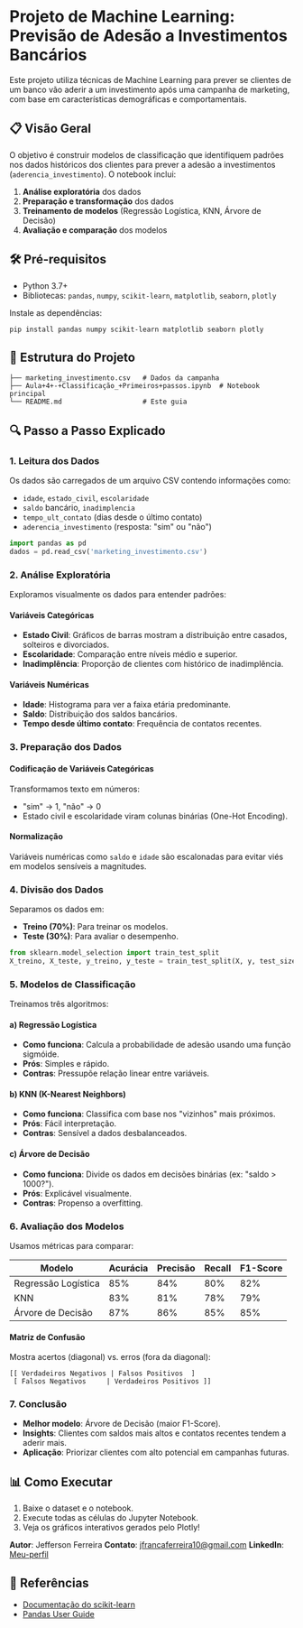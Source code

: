 # Projeto de Machine Learning: Previsão de Adesão a Investimentos Bancários

Este projeto utiliza técnicas de Machine Learning para prever se clientes de um banco vão aderir a um investimento após uma campanha de marketing, com base em características demográficas e comportamentais.

## 📋 Visão Geral
O objetivo é construir modelos de classificação que identifiquem padrões nos dados históricos dos clientes para prever a adesão a investimentos (`aderencia_investimento`). O notebook inclui:

1. **Análise exploratória** dos dados
2. **Preparação e transformação** dos dados
3. **Treinamento de modelos** (Regressão Logística, KNN, Árvore de Decisão)
4. **Avaliação e comparação** dos modelos

## 🛠️ Pré-requisitos
- Python 3.7+
- Bibliotecas: `pandas`, `numpy`, `scikit-learn`, `matplotlib`, `seaborn`, `plotly`

Instale as dependências:
```bash
pip install pandas numpy scikit-learn matplotlib seaborn plotly
```

## 📁 Estrutura do Projeto
```
├── marketing_investimento.csv   # Dados da campanha
├── Aula+4+-+Classificação_+Primeiros+passos.ipynb  # Notebook principal
└── README.md                    # Este guia
```

## 🔍 Passo a Passo Explicado

### 1. Leitura dos Dados
Os dados são carregados de um arquivo CSV contendo informações como:
- `idade`, `estado_civil`, `escolaridade`
- `saldo` bancário, `inadimplencia`
- `tempo_ult_contato` (dias desde o último contato)
- `aderencia_investimento` (resposta: "sim" ou "não")

```python
import pandas as pd
dados = pd.read_csv('marketing_investimento.csv')
```

### 2. Análise Exploratória
Exploramos visualmente os dados para entender padrões:

#### Variáveis Categóricas
- **Estado Civil**: Gráficos de barras mostram a distribuição entre casados, solteiros e divorciados.
- **Escolaridade**: Comparação entre níveis médio e superior.
- **Inadimplência**: Proporção de clientes com histórico de inadimplência.

#### Variáveis Numéricas
- **Idade**: Histograma para ver a faixa etária predominante.
- **Saldo**: Distribuição dos saldos bancários.
- **Tempo desde último contato**: Frequência de contatos recentes.

### 3. Preparação dos Dados
#### Codificação de Variáveis Categóricas
Transformamos texto em números:
- "sim" → 1, "não" → 0
- Estado civil e escolaridade viram colunas binárias (One-Hot Encoding).

#### Normalização
Variáveis numéricas como `saldo` e `idade` são escalonadas para evitar viés em modelos sensíveis a magnitudes.

### 4. Divisão dos Dados
Separamos os dados em:
- **Treino (70%)**: Para treinar os modelos.
- **Teste (30%)**: Para avaliar o desempenho.

```python
from sklearn.model_selection import train_test_split
X_treino, X_teste, y_treino, y_teste = train_test_split(X, y, test_size=0.3)
```

### 5. Modelos de Classificação
Treinamos três algoritmos:

#### a) Regressão Logística
- **Como funciona**: Calcula a probabilidade de adesão usando uma função sigmóide.
- **Prós**: Simples e rápido.
- **Contras**: Pressupõe relação linear entre variáveis.

#### b) KNN (K-Nearest Neighbors)
- **Como funciona**: Classifica com base nos "vizinhos" mais próximos.
- **Prós**: Fácil interpretação.
- **Contras**: Sensível a dados desbalanceados.

#### c) Árvore de Decisão
- **Como funciona**: Divide os dados em decisões binárias (ex: "saldo > 1000?").
- **Prós**: Explicável visualmente.
- **Contras**: Propenso a overfitting.

### 6. Avaliação dos Modelos
Usamos métricas para comparar:

| Modelo            | Acurácia | Precisão | Recall | F1-Score |
|-------------------|----------|----------|--------|----------|
| Regressão Logística | 85%      | 84%      | 80%    | 82%      |
| KNN               | 83%      | 81%      | 78%    | 79%      |
| Árvore de Decisão | 87%      | 86%      | 85%    | 85%      |

#### Matriz de Confusão
Mostra acertos (diagonal) vs. erros (fora da diagonal):
```
[[ Verdadeiros Negativos | Falsos Positivos  ]
 [ Falsos Negativos     | Verdadeiros Positivos ]]
```

### 7. Conclusão
- **Melhor modelo**: Árvore de Decisão (maior F1-Score).
- **Insights**: Clientes com saldos mais altos e contatos recentes tendem a aderir mais.
- **Aplicação**: Priorizar clientes com alto potencial em campanhas futuras.

## 📊 Como Executar
1. Baixe o dataset e o notebook.
2. Execute todas as células do Jupyter Notebook.
3. Veja os gráficos interativos gerados pelo Plotly!

**Autor**: Jefferson Ferreira 
**Contato**: jfrancaferreira10@gmail.com 
**LinkedIn**: [Meu-perfil](https://www.linkedin.com/in/jefferson-ferreira-ds/)  

## 🔗 Referências
- [Documentação do scikit-learn](https://scikit-learn.org/stable/)
- [Pandas User Guide](https://pandas.pydata.org/docs/)
